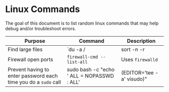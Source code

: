 # Linux Commands

The goal of this document is to list random linux commands that may help debug and/or troubleshoot errors.

Purpose | Command | Description
------ | ------ | ------
Find large files | `du -a / | sort -n -r | head -n 20` | Finds largest 20 files/directories
Firewall open ports | `firewall-cmd --list-all` | Uses `firewalld`
Prevent having to enter password each time you do a `sudo` call | sudo bash -c "echo '<username> ALL = NOPASSWD : ALL' | (EDITOR='tee -a' visudo)" | 
